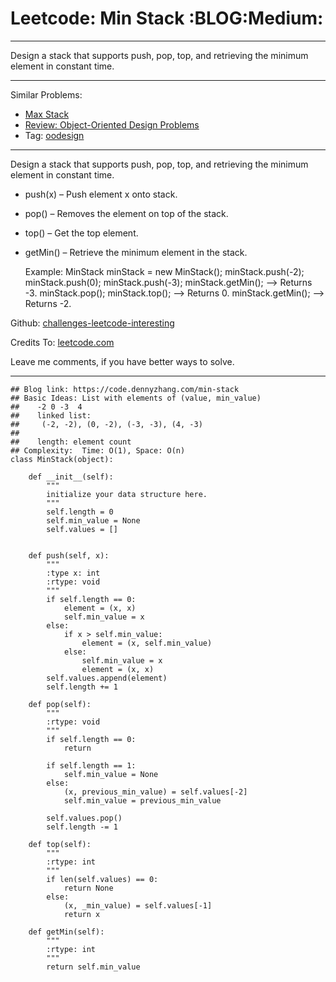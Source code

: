 # Leetcode: Min Stack     :BLOG:Medium:


---

Design a stack that supports push, pop, top, and retrieving the minimum element in constant time.  

---

Similar Problems:  
-   [Max Stack](https://code.dennyzhang.com/max-stack)
-   [Review: Object-Oriented Design Problems](https://code.dennyzhang.com/review-oodesign)
-   Tag: [oodesign](https://code.dennyzhang.com/tag/oodesign)

---

Design a stack that supports push, pop, top, and retrieving the minimum element in constant time.  

-   push(x) &#x2013; Push element x onto stack.
-   pop() &#x2013; Removes the element on top of the stack.
-   top() &#x2013; Get the top element.
-   getMin() &#x2013; Retrieve the minimum element in the stack.

    Example:
    MinStack minStack = new MinStack();
    minStack.push(-2);
    minStack.push(0);
    minStack.push(-3);
    minStack.getMin();   --> Returns -3.
    minStack.pop();
    minStack.top();      --> Returns 0.
    minStack.getMin();   --> Returns -2.

Github: [challenges-leetcode-interesting](https://github.com/DennyZhang/challenges-leetcode-interesting/tree/master/min-stack)  

Credits To: [leetcode.com](https://leetcode.com/problems/min-stack/description/)  

Leave me comments, if you have better ways to solve.  

---

    ## Blog link: https://code.dennyzhang.com/min-stack
    ## Basic Ideas: List with elements of (value, min_value)
    ##    -2 0 -3  4
    ##    linked list:
    ##     (-2, -2), (0, -2), (-3, -3), (4, -3)
    ##
    ##    length: element count
    ## Complexity:  Time: O(1), Space: O(n)
    class MinStack(object):
    
        def __init__(self):
            """
            initialize your data structure here.
            """
            self.length = 0
            self.min_value = None
            self.values = []
    
    
        def push(self, x):
            """
            :type x: int
            :rtype: void
            """
            if self.length == 0:
                element = (x, x)
                self.min_value = x
            else:
                if x > self.min_value:
                    element = (x, self.min_value)
                else:
                    self.min_value = x
                    element = (x, x)
            self.values.append(element)
            self.length += 1
    
        def pop(self):
            """
            :rtype: void
            """
            if self.length == 0:
                return
    
            if self.length == 1:
                self.min_value = None
            else:
                (x, previous_min_value) = self.values[-2]
                self.min_value = previous_min_value
    
            self.values.pop()
            self.length -= 1
    
        def top(self):
            """
            :rtype: int
            """
            if len(self.values) == 0:
                return None
            else:
                (x, _min_value) = self.values[-1]
                return x
    
        def getMin(self):
            """
            :rtype: int
            """
            return self.min_value
